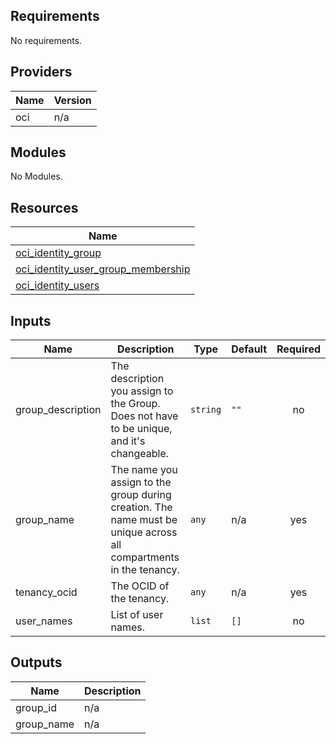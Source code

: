 ## Requirements

No requirements.

## Providers

| Name | Version |
|------|---------|
| oci | n/a |

## Modules

No Modules.

## Resources

| Name |
|------|
| [oci_identity_group](https://registry.terraform.io/providers/hashicorp/oci/latest/docs/resources/identity_group) |
| [oci_identity_user_group_membership](https://registry.terraform.io/providers/hashicorp/oci/latest/docs/resources/identity_user_group_membership) |
| [oci_identity_users](https://registry.terraform.io/providers/hashicorp/oci/latest/docs/data-sources/identity_users) |

## Inputs

| Name | Description | Type | Default | Required |
|------|-------------|------|---------|:--------:|
| group\_description | The description you assign to the Group. Does not have to be unique, and it's changeable. | `string` | `""` | no |
| group\_name | The name you assign to the group during creation. The name must be unique across all compartments in the tenancy. | `any` | n/a | yes |
| tenancy\_ocid | The OCID of the tenancy. | `any` | n/a | yes |
| user\_names | List of user names. | `list` | `[]` | no |

## Outputs

| Name | Description |
|------|-------------|
| group\_id | n/a |
| group\_name | n/a |
